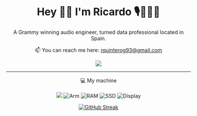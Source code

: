 
<h1 align="center">
  Hey 👋🏻 I'm Ricardo 🎙️👨🏻‍💻
</h1>

<p align="center">
  A Grammy winning audio engineer, turned data professional located in Spain. 
</p>

<p align='center'>
  📫 You can reach me here: <a href='mailto:rquinterog93@gmail.com'>rquinterog93@gmail.com</a>
</p>

<p align="center">
    <a href="https://www.linkedin.com/in/rquintero93">
    <img src="https://img.shields.io/badge/linkedin-%230077B5.svg?&style=for-the-badge&logo=linkedin&logoColor=white" />
  </a>
</p>

---

<p align="center">
  💻 My machine
  <br>
  <br>
  <img src="https://img.shields.io/badge/apple-181717.svg?&style=for-the-badge&logo=apple&logoColor=white&logoWidth=20" />
  <img src="https://img.shields.io/badge/CHIP-M2Max--2023-181717?labelColor=0091BD&style=for-the-badge&logo=Arm&logoColor=white&logoWidth=20" alt="Arm" />
  <img src="https://img.shields.io/badge/RAM-96GB-181717.svg?&style=for-the-badge&logoColor=white" alt="RAM"/>
  <img src="https://img.shields.io/badge/SSD-1TB-181717.svg?&style=for-the-badge" alt="SSD"/>
  <img src="https://img.shields.io/badge/Display-16%22-181717.svg?&style=for-the-badge" alt="Display"/>
</p>

<div align="center">
  <a href="https://git.io/streak-stats"><img src="https://github-readme-streak-stats.herokuapp.com?user=rquintero93&theme=github-dark-blue&date_format=j%20M%5B%20Y%5D" alt="GitHub Streak" /></a>
</div>
